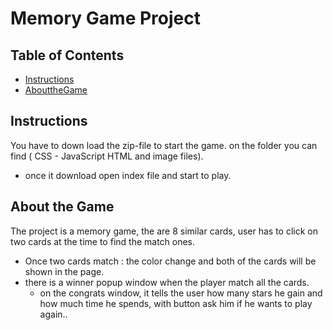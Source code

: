 # Memory Game Project

## Table of Contents

* [Instructions](#instructions)
* [AbouttheGame](#AbouttheGame)

## Instructions

You have to down load the zip-file to start the game. on the folder you can find ( CSS - JavaScript HTML and image files).
- once it download open index file and start to play.




## About the Game

The project is a memory game, the are 8 similar cards,  user has to click on two cards at the time to find the match ones.
- Once two cards match : the color change and both of the cards will be shown in the page.
- there is a winner popup window when the player match all the cards.
     + on the congrats window, it tells the user how many stars he gain and how much time he spends, with button ask him if he wants to play again..
